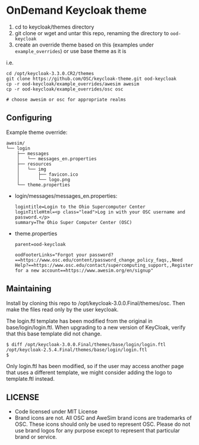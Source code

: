 # OnDemand Keycloak theme

1. cd to keycloak/themes directory
2. git clone or wget and untar this repo, renaming the directory to `ood-keycloak`
3. create an override theme based on this (examples under `example_overrides`)  or use base theme as it is


i.e.


```
cd /opt/keycloak-3.3.0.CR2/themes
git clone https://github.com/OSC/keycloak-theme.git ood-keycloak
cp -r ood-keycloak/example_overrides/awesim awesim
cp -r ood-keycloak/example_overrides/osc osc

# choose awesim or osc for appropriate realms
```

## Configuring

Example theme override:

```
awesim/
└── login
    ├── messages
    │   └── messages_en.properties
    ├── resources
    │   └── img
    │       ├── favicon.ico
    │       └── logo.png
    └── theme.properties
```

* login/messages/messages_en.properties:

  ```
  logintitle=Login to the Ohio Supercomputer Center
  loginTitleHtml=<p class="lead">Log in with your OSC username and password.</p>
  summary=The Ohio Super Computer Center (OSC)
  ```

* theme.properties

  ```
  parent=ood-keycloak

  oodFooterLinks="Forgot your password?==https://www.osc.edu/content/password_change_policy_faqs,,Need Help?==https://www.osc.edu/contact/supercomputing_support,,Register for a new account==https://www.awesim.org/en/signup"
  ```



## Maintaining

Install by cloning this repo to /opt/keycloak-3.0.0.Final/themes/osc. Then make the files read only by the user keycloak.

The login.ftl template has been modified from the original in base/login/login.ftl.
When upgrading to a new version of KeyCloak, verify that this base template did not change.

```
$ diff /opt/keycloak-3.0.0.Final/themes/base/login/login.ftl /opt/keycloak-2.5.4.Final/themes/base/login/login.ftl
$
```

Only login.ftl has been modified, so if the user may access another page that uses a different template, we might consider adding the logo to template.ftl instead.


## LICENSE

- Code licensed under MIT License
- Brand icons are not. All OSC and AweSim brand icons are trademarks of OSC.
  These icons should only be used to represent OSC.
  Please do not use brand logos for any purpose except to represent
  that particular brand or service.

